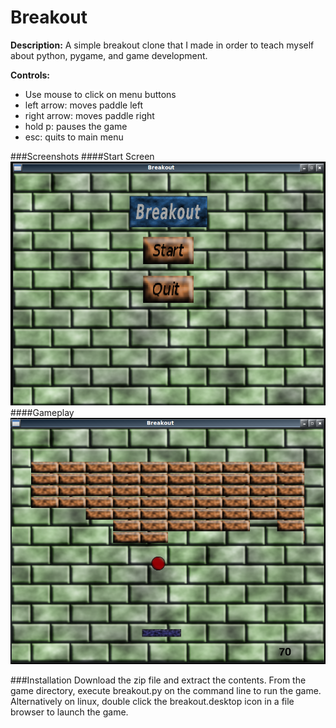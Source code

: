 Breakout 
========

**Description:** A simple breakout clone that I made in order to
teach myself about python, pygame, and game development.

**Controls:** 
- Use mouse to click on menu buttons
- left arrow: moves paddle left
- right arrow: moves paddle right
- hold p: pauses the game
- esc: quits to main menu

###Screenshots
####Start Screen
![Start](screenshots/start_scrot.png "Start")
####Gameplay
![Breakout](screenshots/breakout_scrot.png "Breakout")

###Installation
Download the zip file and extract the contents. From the game
directory, execute breakout.py on the command line to run the
game. Alternatively on linux, double click the breakout.desktop
icon in a file browser to launch the game.

